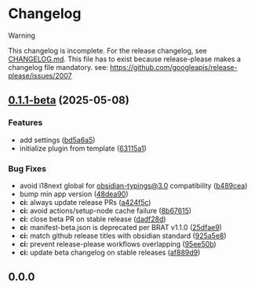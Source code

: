# Changelog

> [!WARNING]
> This changelog is incomplete. For the release changelog, see [CHANGELOG.md](./CHANGELOG.md).
> This file has to exist because release-please makes a changelog file mandatory.
> see: https://github.com/googleapis/release-please/issues/2007

## [0.1.1-beta](https://github.com/baodrate/obsidian-timestampy/compare/0.1.0...0.1.1-beta) (2025-05-08)


### Features

* add settings ([bd5a6a5](https://github.com/baodrate/obsidian-timestampy/commit/bd5a6a5551db880b8901759c9339cc0f98533608))
* initialize plugin from template ([63115a1](https://github.com/baodrate/obsidian-timestampy/commit/63115a12615c3b1df1c56fefd09b65bea3a21922))


### Bug Fixes

* avoid i18next global for obsidian-typings@3.0 compatibility ([b489cea](https://github.com/baodrate/obsidian-timestampy/commit/b489ceace326b66fef6dafaef5aaa2aea95346a8))
* bump min app version ([48dea90](https://github.com/baodrate/obsidian-timestampy/commit/48dea903749d923904f2a508f7b400bdd75c965d))
* **ci:** always update release PRs ([a424f5c](https://github.com/baodrate/obsidian-timestampy/commit/a424f5c977086bebcf63184b8b4bc5e0f2163f71))
* **ci:** avoid actions/setup-node cache failure ([8b67615](https://github.com/baodrate/obsidian-timestampy/commit/8b67615fb672cfc7a4b05f8932e304cb8642df0e))
* **ci:** close beta PR on stable release ([dadf28d](https://github.com/baodrate/obsidian-timestampy/commit/dadf28d13592a8cc660b4327fcdac9621ab98fe9))
* **ci:** manifest-beta.json is deprecated per BRAT v1.1.0 ([25dfae9](https://github.com/baodrate/obsidian-timestampy/commit/25dfae9d7dcea01c72879ee1bd163003085de169))
* **ci:** match github release titles with obsidian standard ([925a5e8](https://github.com/baodrate/obsidian-timestampy/commit/925a5e8b9c52f2fce61162f5fff2ea2b3112671f))
* **ci:** prevent release-please workflows overlapping ([95ee50b](https://github.com/baodrate/obsidian-timestampy/commit/95ee50b0fe7c5fb84098ed92eeb55cf6f30f1327))
* **ci:** update beta changelog on stable releases ([af889d9](https://github.com/baodrate/obsidian-timestampy/commit/af889d9aadb3a2f3aac04092d37609d87d5d3645))

## 0.0.0
